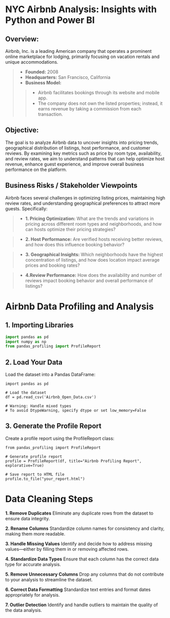 # NYC Airbnb Analysis: Insights with Python and Power BI

## Overview: 
Airbnb, Inc. is a leading American company that operates a prominent online marketplace for lodging, primarily focusing on vacation rentals and unique accommodations.

>- **Founded:** 2008
>- **Headquarters:** San Francisco, California
>- **Business Model:**
>>- Airbnb facilitates bookings through its website and mobile app.
>>- The company does not own the listed properties; instead, it earns revenue by taking a commission from each transaction.

## Objective:
The goal is to analyze Airbnb data to uncover insights into pricing trends, geographical distribution of listings, host performance, and customer reviews. By examining key metrics such as price by room type, availability, and review rates, we aim to understand patterns that can help optimize host revenue, enhance guest experience, and improve overall business performance on the platform.

## Business Risks / Stakeholder Viewpoints

Airbnb faces several challenges in optimizing listing prices, maintaining high review rates, and understanding geographical preferences to attract more guests. Specifically:

>- **1. Pricing Optimization:** What are the trends and variations in pricing across different room types and neighborhoods, and how can hosts optimize their pricing strategies?

>- **2. Host Performance:** Are verified hosts receiving better reviews, and how does this influence booking behavior?

>- **3. Geographical Insights:** Which neighborhoods have the highest concentration of listings, and how does location impact average prices and booking rates?

>- **4.Review Performance:** How does the availability and number of reviews impact booking behavior and overall performance of listings?


# Airbnb Data Profiling and Analysis

## 1. Importing Libraries

```python
import pandas as pd 
import numpy as np
from pandas_profiling import ProfileReport
```

## 2. Load Your Data
Load the dataset into a Pandas DataFrame:
```
import pandas as pd

# Load the dataset
df = pd.read_csv('Airbnb_Open_Data.csv')

# Warning: Handle mixed types
# To avoid DtypeWarning, specify dtype or set low_memory=False
```

## 3. Generate the Profile Report
Create a profile report using the ProfileReport class:

```
from pandas_profiling import ProfileReport

# Generate profile report
profile = ProfileReport(df, title="Airbnb Profiling Report", explorative=True)

# Save report to HTML file
profile.to_file("your_report.html")
```


# Data Cleaning Steps
**1. Remove Duplicates**
Eliminate any duplicate rows from the dataset to ensure data integrity.

**2. Rename Columns**
Standardize column names for consistency and clarity, making them more readable.

**3. Handle Missing Values**
Identify and decide how to address missing values—either by filling them in or removing affected rows.

**4. Standardize Data Types**
Ensure that each column has the correct data type for accurate analysis.

**5. Remove Unnecessary Columns**
Drop any columns that do not contribute to your analysis to streamline the dataset.

**6. Correct Data Formatting**
Standardize text entries and format dates appropriately for analysis.

**7. Outlier Detection** 
Identify and handle outliers to maintain the quality of the data analysis.

